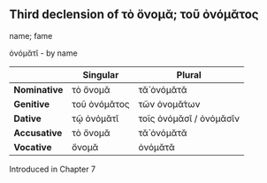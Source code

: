 ## Third declension of τὸ ὄνομᾰ; τοῦ ὀνόμᾰτος

name; fame

ὀνόμᾰτῐ - by name

|                | Singular     | Plural                  |
|----------------|--------------|-------------------------|
| **Nominative** | τὸ ὄνομᾰ     | τᾰ̀ ὀνόμᾰτᾰ              |
| **Genitive**   | τοῦ ὀνόμᾰτος | τῶν ὀνομᾰ́των            |
| **Dative**     | τῷ ὀνόμᾰτῐ   | τοῖς ὀνόμᾰσῐ / ὀνόμᾰσῐν |
| **Accusative** | τὸ ὄνομᾰ     | τᾰ̀ ὀνόμᾰτᾰ              |
| **Vocative**   | ὄνομᾰ        | ὀνόμᾰτᾰ                 |


Introduced in Chapter 7
